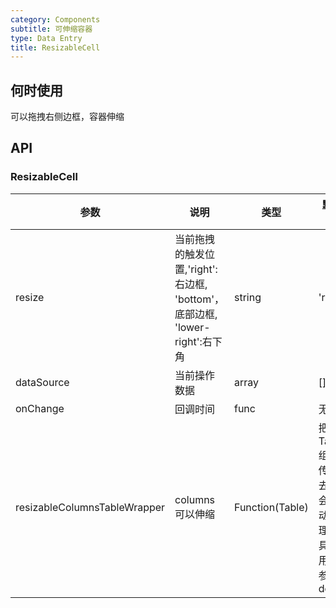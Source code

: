 ```yaml
---
category: Components
subtitle: 可伸缩容器
type: Data Entry
title: ResizableCell
---
```


## 何时使用

可以拖拽右侧边框，容器伸缩

## API

### ResizableCell

| 参数 | 说明 | 类型 | 默认值 |
| --- | --- | --- | --- |
| resize | 当前拖拽的触发位置,'right':右边框, 'bottom'，底部边框, 'lower-right':右下角 | string | 'right'
| dataSource | 当前操作数据| array |[]|
| onChange | 回调时间 | func | 无 |
| resizableColumnsTableWrapper | columns可以伸缩 | Function(Table) | 把Table组件传进去，会自动处理th,具体用法参照demo |




